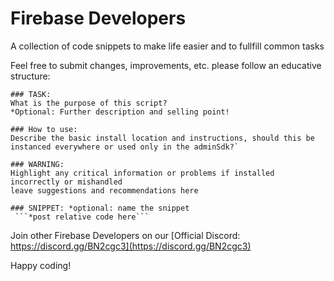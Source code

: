 # Firebase Developers
A collection of code snippets to make life easier and to fullfill common tasks

Feel free to submit changes, improvements, etc. please follow an educative structure:

```
### TASK: 
What is the purpose of this script?
*Optional: Further description and selling point!

### How to use:
Describe the basic install location and instructions, should this be instanced everywhere or used only in the adminSdk?`

### WARNING:
Highlight any critical information or problems if installed incorrectly or mishandled
leave suggestions and recommendations here

### SNIPPET: *optional: name the snippet
 ```*post relative code here``` 
 ```



Join other Firebase Developers on our [Official Discord: https://discord.gg/BN2cgc3](https://discord.gg/BN2cgc3)

Happy coding!
